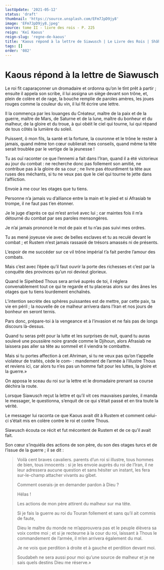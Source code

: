 ```yaml
---
lastUpdate: '2021-05-12'
status: 'draft'
thumbnail: 'https://source.unsplash.com/EFm7JpD9jy8'
image: 'EFm7JpD9jy8.jpeg'
source: tome II - livre des rois - P. 225
reign: 'Keï Kaous'
reign-slug: 'regne-de-kaous'
title: 'Kaous répond à la lettre de Siawusch | Le Livre des Rois | Shâhnâmeh'
tags: []
order: '082'
---
```


# Kaous répond à la lettre de Siawusch

Le roi fit caparaçonner un dromadaire et ordonna qu’on le tînt prêt à partir ; ensuite il appela son scribe, il lui assigna un siège devant son trône, et, plein de colère et de rage, la bouche remplie de paroles amères, les joues rouges comme la couleur du vin, il lui fit écrire une lettre.

Il la commença par les louanges du Créateur, maître de la paix et de la guerre, maître de Mars, de Saturne et de la lune, maître du bonheur et du malheur, de la gloire et du troue, à qui obéit le ciel qui tourne, lui qui répand de tous côtés la lumière du soleil.

Puissent, ô mon fils, la santé et la fortune, la couronne et le trône le rester à jamais, quand même ton cœur oublierait mes conseils, quand même ta tête serait troublée par le vertige de la jeunesse !

Tu as ouï raconter ce que l’ennemi a fait dans l’Iran, quand il a été victorieux au jour du combat : ne recherche donc pas follement son amitié, ne contribue pas à la gloire de sa cour ; ne livre pas étourdiment ta tête aux ruses des méchants, si tu ne veux pas que le ciel qui tourne te jette dans l’affiiction.

Envoie à me cour les otages que tu tiens.

Personne n’a jamais vu d’alliance entre la main et le pied et si Afrasiab te trompe, il ne faut pas t’en étonner.

Je le juge d’après ce qui m’est arrivé avec lui ; car maintes fois il m’a détourné du combat par ses paroles mensongères.

Je n’ai jamais prononcé le mot de paix et tu n’as pas suivi mes ordres.

Tu as mené joyeuse vie avec de belles esclaves et tu as reculé devant le combat ; et Rustem n’est jamais rassasié de trésors amassés ni de présents.

L’espoir de me succéder sur ce vil trône impérial t’a fait perdre l’amour des combats.

Mais c’est avec l’épée qu’il faut ouvrir la porte des richesses et c’est par la conquête des provinces qu’un roi devieut glorieux.

Quand le Sipehbed Thous sera arrivé auprès de toi, il réglera convenablement tout ce qui te regarde et tu placeras alors sur des ânes les otages que tu tiens lourdement enchaînés.

L’intention secrète des sphères puissantes est de mettre, par cette paix, ta vie en péril ; la nouvelle de ce malheur arrivera dans l’Iran et nos jours de bonheur en seront ternis.

Pars donc, prépare-toi à la vengeance et à l’invasion et ne fais pas de longs discours là-dessus.

Quand tu seras prêt pour la lutte et les surprises de nuit, quand tu auras soulevé une poussière noire grande comme le Djihoun, alors Afrasiab ne laissera pas aller sa tête au sommeil et il viendra te combattre.

Mais si tu portes affection à cet Ahriman, si tu ne veux pas qu’on t’appelle violateur de traités, cède le com- : mandement de l’armée à l’illustre Thous et reviens ici, car alors tu n’es pas un homme fait pour les luttes, la gloire et la guerre.»

On apposa le sceau du roi sur la lettre et le dromadaire prenant sa course déchira la route.

Lorsque Siawusch reçut la lettre et qu’il vit ces mauvaises paroles, il manda le messager, le questionna, s’enquit de ce qui s’était passé et en tira toute la vérité.

Le messager lui raconta ce que Kaous avait dit à Rustem et comment celui-ci s’était mis en colère contre le roi et contre Thous.

Siawusch écouta ce récit et fut mécontent de Rustem et de ce qu’il avait fait.

Son cœur s’inquiéla des actions de son père, du son des otages turcs et de l’issue de la guerre ; il se dit :

> Voilà cent braves cavaliers. parents d’un roi si illustre, tous hommes de bien, tous innocents : si je les envoie auprès du roi de l’Iran, il ne leur adressera aucune question et sans hésiter un instant, les fera sur-le-champ attacher vivants au gibet.
>
> Comment oserais-je en demander pardon à Dieu ?
>
> Hélas !
>
> Les actions de mon père attirent du malheur sur ma tête.
>
> Si je fais la guerre au roi du Touran follement et sans qu’il ait commis de faute,
>
> Dieu le maître du monde ne m’approuvera pas et le peuple élèvera sa voix contre moi ; et si je recteurne à la cour du roi, laissant à Thous le commandement de l’armée, il m’en arrivera également du mal.
>
> Je ne vois que perdition à droite et à gauche et perdition devant moi.
>
> Soudabeh ne sera aussi pour moi qu’une source de malheur et je ne sais quels destins Dieu me réserve.»
